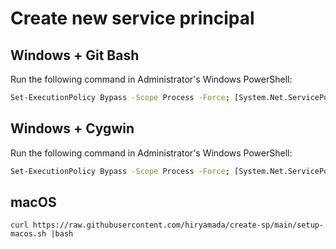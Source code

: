 # Create new service principal

## Windows + Git Bash

Run the following command in Administrator's Windows PowerShell:

```sh
Set-ExecutionPolicy Bypass -Scope Process -Force; [System.Net.ServicePointManager]::SecurityProtocol = [System.Net.ServicePointManager]::SecurityProtocol -bor 3072; iex ((New-Object System.Net.WebClient).DownloadString('https://raw.githubusercontent.com/hiryamada/create-sp/main/setup-git-bash.ps1'))
```

## Windows + Cygwin

Run the following command in Administrator's Windows PowerShell:

```sh
Set-ExecutionPolicy Bypass -Scope Process -Force; [System.Net.ServicePointManager]::SecurityProtocol = [System.Net.ServicePointManager]::SecurityProtocol -bor 3072; iex ((New-Object System.Net.WebClient).DownloadString('https://raw.githubusercontent.com/hiryamada/create-sp/main/setup-cygwin.ps1'))
```

## macOS

```
curl https://raw.githubusercontent.com/hiryamada/create-sp/main/setup-macos.sh |bash
```
